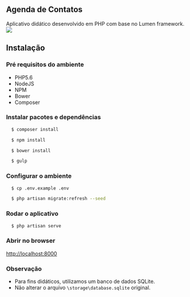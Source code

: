 ## Agenda de Contatos

Aplicativo didático desenvolvido em PHP com base no Lumen framework.
<img  src="http://s24.postimg.org/cn30ra2lh/captura.jpg">


## Instalação

### Pré requisitos do ambiente

* PHP5.6
* NodeJS
* NPM
* Bower
* Composer

### Instalar pacotes e dependências

```sh
  $ composer install

  $ npm install

  $ bower install

  $ gulp

```

### Configurar o ambiente

```sh
  $ cp .env.example .env

  $ php artisan migrate:refresh --seed
```

### Rodar o aplicativo

```sh
  $ php artisan serve
```

### Abrir no browser

[http://localhost:8000](http://localhost:8000)


### Observação

* Para fins didáticos, utilizamos um banco de dados SQLite.
* Não alterar o arquivo `\storage\database.sqlite` original.

